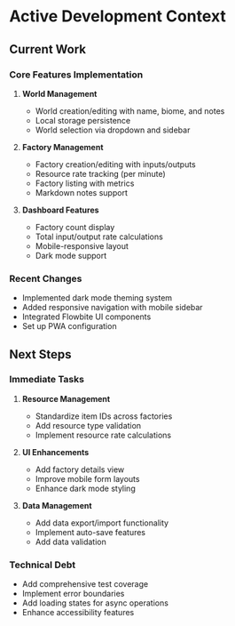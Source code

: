 # Active Development Context

## Current Work

### Core Features Implementation
1. **World Management**
   - World creation/editing with name, biome, and notes
   - Local storage persistence
   - World selection via dropdown and sidebar

2. **Factory Management**
   - Factory creation/editing with inputs/outputs
   - Resource rate tracking (per minute)
   - Factory listing with metrics
   - Markdown notes support

3. **Dashboard Features**
   - Factory count display
   - Total input/output rate calculations
   - Mobile-responsive layout
   - Dark mode support

### Recent Changes
- Implemented dark mode theming system
- Added responsive navigation with mobile sidebar
- Integrated Flowbite UI components
- Set up PWA configuration

## Next Steps

### Immediate Tasks
1. **Resource Management**
   - Standardize item IDs across factories
   - Add resource type validation
   - Implement resource rate calculations

2. **UI Enhancements**
   - Add factory details view
   - Improve mobile form layouts
   - Enhance dark mode styling

3. **Data Management**
   - Add data export/import functionality
   - Implement auto-save features
   - Add data validation

### Technical Debt
- Add comprehensive test coverage
- Implement error boundaries
- Add loading states for async operations
- Enhance accessibility features
